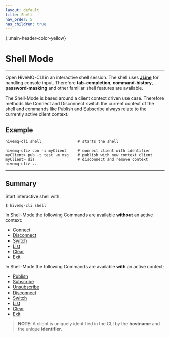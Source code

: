 ```yaml
---
layout: default
title: Shell
nav_order: 5
has_children: true
---
```



{:.main-header-color-yellow}
# Shell Mode
***

Open HiveMQ-CLI in an interactive shell session.
The shell uses **[JLine](https://github.com/jline/jline3)** for handling console input.
Therefore **tab-completion**, **command-history**, **password-masking** and other familiar shell features are available.

The Shell-Mode is based around a client context driven use case.
Therefore methods like Connect and Disconnect switch the current context of the shell and commands like Publish and Subscribe always relate to the currently active client context.

## Example

```
hivemq-cli shell                # starts the shell

hivemq-cli> con -i myClient     # connect client with identifier
myClient> pub -t test -m msg    # publish with new context client
myClient> dis                   # disconnect and remove context
hivemq-cli> ...
```

***

## Summary

Start interactive shell with:
```
$ hivemq-cli shell
```

In Shell-Mode the following Commands are available **without** an active context:

* [Connect](shell/connect)
* [Disconnect](shell/disconnect)
* [Switch](shell/switch)
* [List](shell/list)
* [Clear](shell/clear)
* [Exit](shell/exit)

In Shell-Mode the following Commands are available **with** an active context:

* [Publish](shell/publish)
* [Subscribe](shell/subscribe)
* [Unsubscribe](shell/unsubscribe)
* [Disconnect](shell/disconnect)
* [Switch](shell/switch)
* [List](shell/list)
* [Clear](shell/clear)
* [Exit](shell/exit)



> **NOTE**: A client is uniquely identified in the CLI by the **hostname** and the unique **identifier**.
















